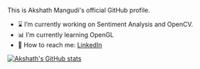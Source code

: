 This is Akshath Mangudi's official GitHub profile.

- ⌛ I’m currently working on Sentiment Analysis and OpenCV.
- 📊 I’m currently learning OpenGL
- 🐥 How to reach me:
  <a href="https://www.linkedin.com/in/akshathmangudi/">LinkedIn</a>

[![Akshath's GitHub stats](https://github-readme-stats.vercel.app/api?username=akshathmangudi)](https://github.com/anuraghazra/github-readme-stats)
